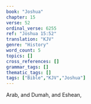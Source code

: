 ```yaml
---
book: "Joshua"
chapter: 15
verse: 52
ordinal_verse: 6255
ref: "Joshua 15:52"
translation: "KJV"
genre: "History"
word_count: 5
topics: []
cross_references: []
grammar_tags: []
thematic_tags: []
tags: ["Bible","KJV","Joshua"]
---
```

Arab, and Dumah, and Eshean,
